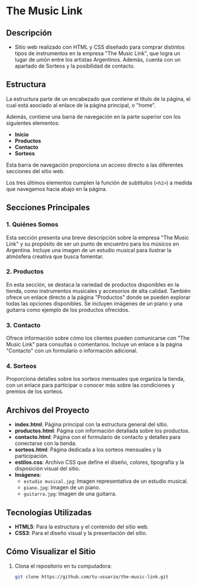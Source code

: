 # The Music Link

## Descripción
- Sitio web realizado con HTML y CSS diseñado para comprar distintos tipos de instrumentos en la empresa "The Music Link", que logra un lugar de unión entre los artistas Argentinos. Además, cuenta con un apartado de Sorteos y la posibilidad de contacto.

## Estructura
La estructura parte de un encabezado que contiene el título de la página, el cual está asociado al enlace de la página principal, o "home".

Además, contiene una barra de navegación en la parte superior con los siguientes elementos:
- **Inicio**
- **Productos**
- **Contacto**
- **Sorteos**

Esta barra de navegación proporciona un acceso directo a las diferentes secciones del sitio web.

Los tres últimos elementos cumplen la función de subtítulos (`<h2>`) a medida que navegamos hacia abajo en la página.

## Secciones Principales

### 1. Quiénes Somos
Esta sección presenta una breve descripción sobre la empresa "The Music Link" y su propósito de ser un punto de encuentro para los músicos en Argentina. Incluye una imagen de un estudio musical para ilustrar la atmósfera creativa que busca fomentar.

### 2. Productos
En esta sección, se destaca la variedad de productos disponibles en la tienda, como instrumentos musicales y accesorios de alta calidad. También ofrece un enlace directo a la página "Productos" donde se pueden explorar todas las opciones disponibles. Se incluyen imágenes de un piano y una guitarra como ejemplo de los productos ofrecidos.

### 3. Contacto
Ofrece información sobre cómo los clientes pueden comunicarse con "The Music Link" para consultas o comentarios. Incluye un enlace a la página "Contacto" con un formulario o información adicional.

### 4. Sorteos
Proporciona detalles sobre los sorteos mensuales que organiza la tienda, con un enlace para participar o conocer más sobre las condiciones y premios de los sorteos.

## Archivos del Proyecto

- **index.html**: Página principal con la estructura general del sitio.
- **productos.html**: Página con información detallada sobre los productos.
- **contacto.html**: Página con el formulario de contacto y detalles para conectarse con la tienda.
- **sorteos.html**: Página dedicada a los sorteos mensuales y la participación.
- **estilos.css**: Archivo CSS que define el diseño, colores, tipografía y la disposición visual del sitio.
- **Imágenes**: 
  - `estudio musical.jpg`: Imagen representativa de un estudio musical.
  - `piano.jpg`: Imagen de un piano.
  - `guitarra.jpg`: Imagen de una guitarra.

## Tecnologías Utilizadas
- **HTML5**: Para la estructura y el contenido del sitio web.
- **CSS3**: Para el diseño visual y la presentación del sitio.

## Cómo Visualizar el Sitio

1. Clona el repositorio en tu computadora:
   ```bash
   git clone https://github.com/tu-usuario/the-music-link.git

